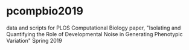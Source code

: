 # pcompbio2019
data and scripts for PLOS Computational Biology paper, "Isolating and Quantifying the Role of Developmental Noise in Generating Phenotypic Variation" Spring 2019
